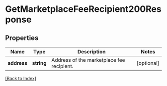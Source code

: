 # GetMarketplaceFeeRecipient200Response

## Properties

Name | Type | Description | Notes
------------ | ------------- | ------------- | -------------
**address** | **string** | Address of the marketplace fee recipient. | [optional]

[[Back to Index]](../index.md)
